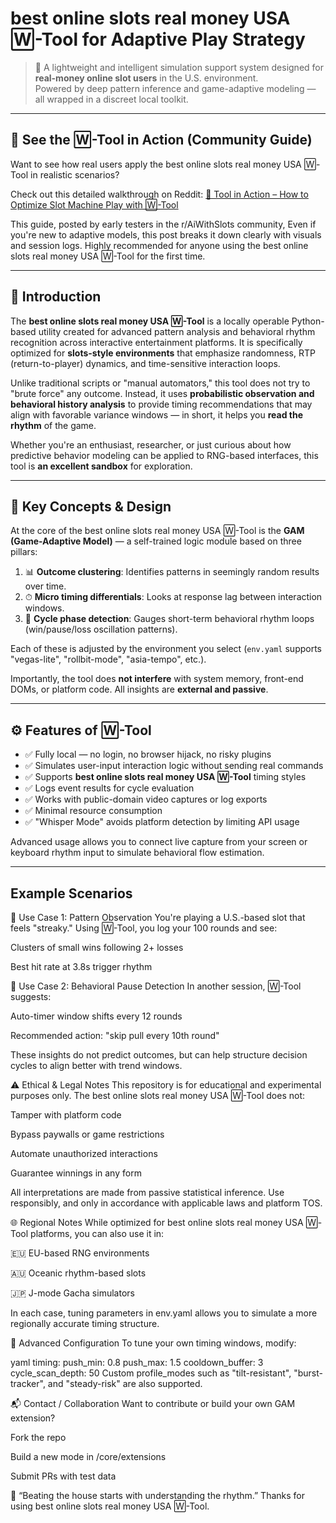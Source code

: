 # best online slots real money USA 🅆-Tool for Adaptive Play Strategy

> 🎰 A lightweight and intelligent simulation support system designed for **real-money online slot users** in the U.S. environment.  
> Powered by deep pattern inference and game-adaptive modeling — all wrapped in a discreet local toolkit.

---
## 🎥 See the 🅆-Tool in Action (Community Guide)
Want to see how real users apply the best online slots real money USA 🅆-Tool in realistic scenarios?

Check out this detailed walkthrough on Reddit:
[🔗 Tool in Action – How to Optimize Slot Machine Play with 🅆-Tool](https://www.reddit.com/r/AiWithSlots/comments/1m740nv/tool_in_action_how_to_optimize_slot_machine/?utm_source=share&utm_medium=web3x&utm_name=web3xcss&utm_term=1&utm_content=share_button)

This guide, posted by early testers in the r/AiWithSlots community, Even if you're new to adaptive models, this post breaks it down clearly with visuals and session logs.
Highly recommended for anyone using the best online slots real money USA 🅆-Tool for the first time.

---

## 🧭 Introduction

The **best online slots real money USA 🅆-Tool** is a locally operable Python-based utility created for advanced pattern analysis and behavioral rhythm recognition across interactive entertainment platforms. It is specifically optimized for **slots-style environments** that emphasize randomness, RTP (return-to-player) dynamics, and time-sensitive interaction loops.

Unlike traditional scripts or "manual automators," this tool does not try to "brute force" any outcome. Instead, it uses **probabilistic observation and behavioral history analysis** to provide timing recommendations that may align with favorable variance windows — in short, it helps you **read the rhythm** of the game.

Whether you're an enthusiast, researcher, or just curious about how predictive behavior modeling can be applied to RNG-based interfaces, this tool is **an excellent sandbox** for exploration.

---

## 🧠 Key Concepts & Design

At the core of the best online slots real money USA 🅆-Tool is the **GAM (Game-Adaptive Model)** — a self-trained logic module based on three pillars:

1. 📊 **Outcome clustering**: Identifies patterns in seemingly random results over time.
2. ⏱ **Micro timing differentials**: Looks at response lag between interaction windows.
3. 🔁 **Cycle phase detection**: Gauges short-term behavioral rhythm loops (win/pause/loss oscillation patterns).

Each of these is adjusted by the environment you select (`env.yaml` supports "vegas-lite", "rollbit-mode", "asia-tempo", etc.).

Importantly, the tool does **not interfere** with system memory, front-end DOMs, or platform code. All insights are **external and passive**.

---

## ⚙️ Features of 🅆-Tool

- ✅ Fully local — no login, no browser hijack, no risky plugins  
- ✅ Simulates user-input interaction logic without sending real commands  
- ✅ Supports **best online slots real money USA 🅆-Tool** timing styles  
- ✅ Logs event results for cycle evaluation  
- ✅ Works with public-domain video captures or log exports  
- ✅ Minimal resource consumption  
- ✅ "Whisper Mode" avoids platform detection by limiting API usage  

Advanced usage allows you to connect live capture from your screen or keyboard rhythm input to simulate behavioral flow estimation.

---

## Example Scenarios
🎯 Use Case 1: Pattern Observation
You're playing a U.S.-based slot that feels "streaky." Using 🅆-Tool, you log your 100 rounds and see:

Clusters of small wins following 2+ losses

Best hit rate at 3.8s trigger rhythm

🎯 Use Case 2: Behavioral Pause Detection
In another session, 🅆-Tool suggests:

Auto-timer window shifts every 12 rounds

Recommended action: "skip pull every 10th round"

These insights do not predict outcomes, but can help structure decision cycles to align better with trend windows.

⚠️ Ethical & Legal Notes
This repository is for educational and experimental purposes only.
The best online slots real money USA 🅆-Tool does not:

Tamper with platform code

Bypass paywalls or game restrictions

Automate unauthorized interactions

Guarantee winnings in any form

All interpretations are made from passive statistical inference. Use responsibly, and only in accordance with applicable laws and platform TOS.

🌐 Regional Notes
While optimized for best online slots real money USA 🅆-Tool platforms, you can also use it in:

🇪🇺 EU-based RNG environments

🇦🇺 Oceanic rhythm-based slots

🇯🇵 J-mode Gacha simulators

In each case, tuning parameters in env.yaml allows you to simulate a more regionally accurate timing structure.

🔧 Advanced Configuration
To tune your own timing windows, modify:

yaml
timing:
  push_min: 0.8
  push_max: 1.5
  cooldown_buffer: 3
  cycle_scan_depth: 50
Custom profile_modes such as "tilt-resistant", "burst-tracker", and "steady-risk" are also supported.

📬 Contact / Collaboration
Want to contribute or build your own GAM extension?

Fork the repo

Build a new mode in /core/extensions

Submit PRs with test data

🧠 “Beating the house starts with understanding the rhythm.”
Thanks for using best online slots real money USA 🅆-Tool.
